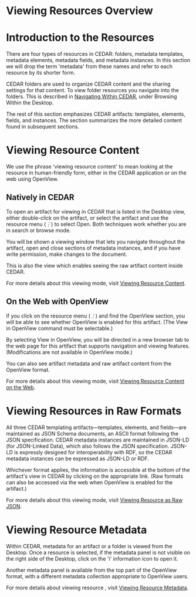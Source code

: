 # Viewing Resources Overview

<h1>Introduction to the Resources</h1>

There are four types of resources in CEDAR: folders, metadata templates, metadata elements, metadata fields, and metadata instances. In this section we will drop the term 'metadata' from these names and refer to each resource by its shorter form.

CEDAR folders are used to organize CEDAR content and the sharing settings for that content. To view folder resources you navigate into the folders. This is described in [Navigating Within CEDAR](https://metadatacenter.github.io/cedar-manual/sections/a4/navigating_within_cedar/), under Browsing Within the Desktop.

The rest of this section emphasizes CEDAR artifacts: 
templates, elements, fields, and instances. 
The section summarizes the more detailed content found in subsequent sections.

<h1>Viewing Resource Content</h1>

We use the phrase 'viewing resource content' to mean looking at the resource in human-friendly form, either in the CEDAR application or on the web using OpenView.

<h2>Natively in CEDAR</h2>

To open an artifact for viewing in CEDAR that is listed in the Desktop view, 
either double-click on the artifact, 
or select the artifact and use the resource menu (*⋮*) to select Open.
Both techniques work whether you are in search or browse mode.

You will be shown a viewing window that lets you navigate throughout the artifact,
open and close sections of metadata instances, and if you have write permission,
make changes to the document. 

This is also the view which enables seeing the raw artifact content inside CEDAR.

For more details about this viewing mode, visit [Viewing Resource Content](https://metadatacenter.github.io/cedar-manual/sections/a3/2_viewing_resource_content_in_cedar/).

<h2>On the Web with OpenView</h2>

If you click on the resource menu (*⋮*) and find the OpenView section, 
you will be able to see whether OpenView is enabled for this artifact.
(The View in OpenView command must be selectable.) 

By selecting View in OpenView, you will be directed in a new browser tab
to the web page for this artifact that supports navigation and viewing features.
(Modifications are not available in OpenView mode.) 

You can also see artifact metadata and raw artifact content from the OpenView format.

For more details about this viewing mode, visit [Viewing Resource Content on the Web](https://metadatacenter.github.io/cedar-manual/sections/a3/3_viewing_resource_content_on_the_web/). 

<h1>Viewing Resources in Raw Formats</h1>

All three CEDAR templating artifacts—templates, elements, and fields—are maintained
as JSON Schema documents, an ASCII format following the JSON specification. 
CEDAR metadata instances are maintained in JSON-LD (for JSON-Linked Data), 
which also follows the JSON specification. 
JSON-LD is expressly designed for interoperability with RDF, 
so the CEDAR metadata instances can be expressed as JSON-LD or RDF.

Whichever format applies, the information is accessible at the bottom of the 
artifact's view in CEDAR by clicking on the appropriate link. 
(Raw formats can also be accessed via the web when OpenView is enabled for the artifact.)

For more details about this viewing mode, visit [Viewing Resource as Raw JSON](https://metadatacenter.github.io/cedar-manual/sections/a3/4_viewing_resource_as_raw_json/). 

<h1>Viewing Resource Metadata</h1>

Within CEDAR, metadata for an artifact or a folder is viewed from the Desktop.
Once a resource is selected, if the metadata panel is not visible on the right
side of the Desktop, click on the 'i' information icon to open it.

Another metadata panel is available from the top part of the OpenView format, 
with a different metadata collection appropriate to OpenView users. 

For more details about viewing resource , visit [Viewing Resource Metadata](https://metadatacenter.github.io/cedar-manual/sections/a3/5_viewing_resource_metadata/). 



